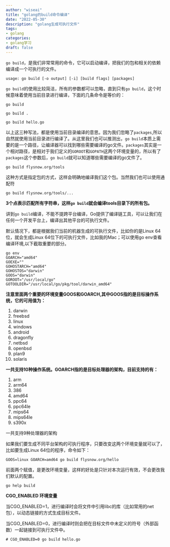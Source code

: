 ```yaml
---
author: "wiseai"
title: "golang的build命令编译"
date: "2022-05-30"
description: "golang生成可执行文件"
tags:
- golang
categories:
- golang学习
draft: false
---
```


`go build`，是我们非常常用的命令，它可以启动编译，把我们的包和相关的依赖编译成一个可执行的文件。

`usage: go build [-o output] [-i] [build flags] [packages]`

`go build`的使用比较简洁，所有的参数都可以忽略，直到只有`go build`，这个时候意味着使用当前目录进行编译，下面的几条命令是等价的：
```
go build

go build .

go build hello.go
```
以上这三种写法，都是使用当前目录编译的意思。因为我们忽略了`packages`,所以自然就使用当前目录进行编译了。从这里我们也可以推测出，`go build`本质上需要的是一个路径，让编译器可以找到哪些需要编译的go文件。`packages`其实是一个相对路径，是相对于我们定义的`GOROOT`和`GOPATH`这两个环境变量的，所以有了`packages`这个参数后，`go build`就可以知道哪些需要编译的go文件了。

`go build flysnow.org/tools`

这种方式是指定包的方式，这样会明确地编译我们这个包。当然我们也可以使用通配符

`go build flysnow.org/tools/...`

**3个点表示匹配所有字符串，这样`go build`就会编译tools目录下的所有包。**

讲到`go build`编译，不能不提跨平台编译，Go提供了编译链工具，可以让我们在任何一个开发平台上，编译出其他平台的可执行文件。

默认情况下，都是根据我们当前的机器生成的可执行文件，比如你的是Linux 64位，就会生成Linux 64位下的可执行文件，比如我的Mac；可以使用go env查看编译环境,以下截取重要的部分。
```
go env
GOARCH="amd64"
GOEXE=""
GOHOSTARCH="amd64"
GOHOSTOS="darwin"
GOOS="darwin"
GOROOT="/usr/local/go"
GOTOOLDIR="/usr/local/go/pkg/tool/darwin_amd64"
```
**注意里面两个重要的环境变量GOOS和GOARCH,其中GOOS指的是目标操作系统，它的可用值为：**
1.  darwin
2.  freebsd
3.  linux
4.  windows
5.  android
6.  dragonfly
7.  netbsd
8.  openbsd
9.  plan9
10.  solaris

**一共支持10种操作系统。GOARCH指的是目标处理器的架构，目前支持的有：**

1.  arm
2.  arm64
3.  386
4.  amd64
5.  ppc64
6.  ppc64le
7.  mips64
8.  mips64le
9.  s390x

一共支持9种处理器的架构

如果我们要生成不同平台架构的可执行程序，只要改变这两个环境变量就可以了，比如要生成Linux 64位的程序，命令如下：

`GOOS=linux GOARCH=amd64 go build flysnow.org/hello`

前面两个赋值，是更改环境变量，这样的好处是只针对本次运行有效，不会更改我们默认的配置。

`go help build`

**CGO_ENABLED 环境变量**

当CGO_ENABLED=1，进行编译时会将文件中引用libc的库（比如常用的net包），以动态链接的方式生成目标文件。 

当CGO_ENABLED=0，进行编译时则会把在目标文件中未定义的符号（外部函数）一起链接到可执行文件中。

`# CGO_ENABLED=0 go build hello.go`